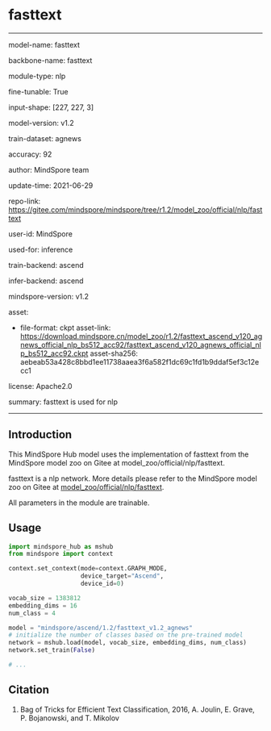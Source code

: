 # fasttext

---

model-name: fasttext

backbone-name: fasttext

module-type: nlp

fine-tunable: True

input-shape: [227, 227, 3]

model-version: v1.2

train-dataset: agnews

accuracy: 92

author: MindSpore team

update-time: 2021-06-29

repo-link: <https://gitee.com/mindspore/mindspore/tree/r1.2/model_zoo/official/nlp/fasttext>

user-id: MindSpore

used-for: inference

train-backend: ascend

infer-backend: ascend

mindspore-version: v1.2

asset:

-
    file-format: ckpt
    asset-link: <https://download.mindspore.cn/model_zoo/r1.2/fasttext_ascend_v120_agnews_official_nlp_bs512_acc92/fasttext_ascend_v120_agnews_official_nlp_bs512_acc92.ckpt>
    asset-sha256: aebeab53a428c8bbd1ee11738aaea3f6a582f1dc69c1fd1b9ddaf5ef3c12ecc1

license: Apache2.0

summary: fasttext is used for nlp

---

## Introduction

This MindSpore Hub model uses the implementation of fasttext from the MindSpore model zoo on Gitee at model_zoo/official/nlp/fasttext.

fasttext is a nlp network. More details please refer to the MindSpore model zoo on Gitee at [model_zoo/official/nlp/fasttext](https://gitee.com/mindspore/mindspore/blob/r1.2/model_zoo/official/nlp/fasttext/README.md).

All parameters in the module are trainable.

## Usage

```python
import mindspore_hub as mshub
from mindspore import context

context.set_context(mode=context.GRAPH_MODE,
                    device_target="Ascend",
                    device_id=0)

vocab_size = 1383812
embedding_dims = 16
num_class = 4

model = "mindspore/ascend/1.2/fasttext_v1.2_agnews"
# initialize the number of classes based on the pre-trained model
network = mshub.load(model, vocab_size, embedding_dims, num_class)
network.set_train(False)

# ...
```

## Citation

1. Bag of Tricks for Efficient Text Classification, 2016, A. Joulin, E. Grave, P. Bojanowski, and T. Mikolov
